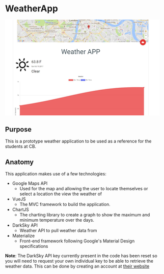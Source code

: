 # WeatherApp

![ApplicationScreenshot](application-screenshot.jpg)

## Purpose 

This is a prototype weather application to be used as a reference for the students at CB.

## Anatomy

This application makes use of a few technologies:

- Google Maps API
  - Used for the map and allowing the user to locate themselves or select a location the view the weather of
- VueJS
  - The MVC framework to build the application.
- ChartJS
  - The charting library to create a graph to show the maximum and minimum temperature over the days.
- DarkSky API
  - Weather API to pull weather data from
- Materialize
  - Front-end framework following Google's Material Design specifications

**Note**: The DarkSky API key currently present in the code has been reset so you will need to request your own individual key to be able to retrieve the weather data. This can be done by creating an account at [their website](https://darksky.net/dev)
